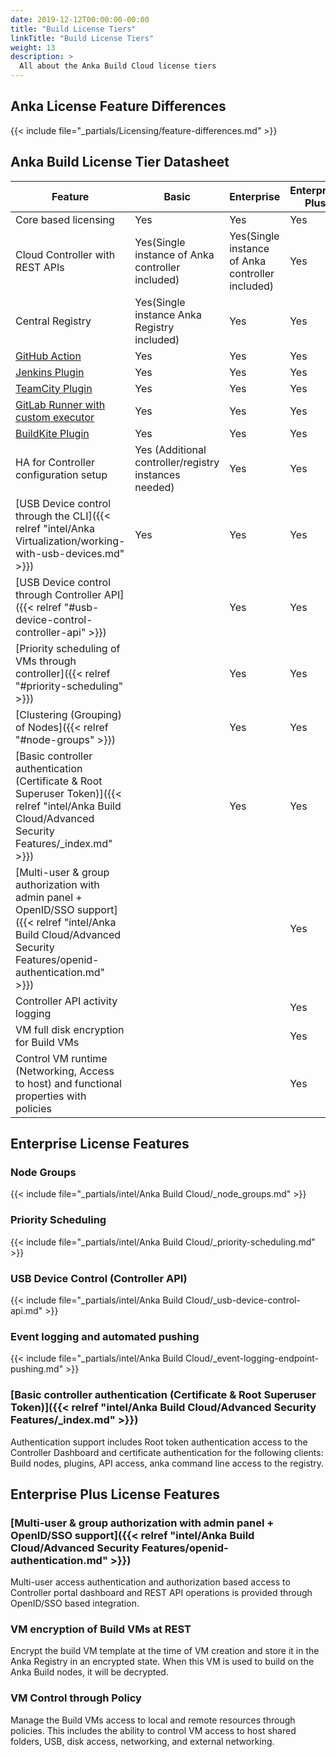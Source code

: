 ```yaml
---
date: 2019-12-12T00:00:00-00:00
title: "Build License Tiers"
linkTitle: "Build License Tiers"
weight: 13
description: >
  All about the Anka Build Cloud license tiers
---
```


## Anka License Feature Differences

{{< include file="_partials/Licensing/feature-differences.md" >}}

## Anka Build License Tier Datasheet

**Feature** | **Basic** | **Enterprise** | **Enterprise Plus**
--- | --- | --- |  ---
Core based licensing | Yes | Yes | Yes
Cloud Controller with REST APIs | Yes(Single instance of Anka controller included) | Yes(Single instance of Anka controller included) | Yes
Central Registry | Yes(Single instance Anka Registry included) | Yes | Yes
[GitHub Action](https://github.com/marketplace/actions/anka-vm-github-action) | Yes | Yes | Yes
[Jenkins Plugin](https://plugins.jenkins.io/anka-build/) | Yes | Yes | Yes
[TeamCity Plugin](https://plugins.jetbrains.com/plugin/10733-anka-build-cloud) | Yes | Yes | Yes
[GitLab Runner with custom executor](https://github.com/veertuinc/gitlab-runner) | Yes | Yes | Yes
[BuildKite Plugin](https://github.com/veertuinc/anka-buildkite-plugin) | Yes | Yes | Yes
HA for Controller configuration setup | Yes (Additional controller/registry instances needed) | Yes | Yes
[USB Device control through the CLI]({{< relref "intel/Anka Virtualization/working-with-usb-devices.md" >}}) |  Yes  | Yes | Yes
[USB Device control through Controller API]({{< relref "#usb-device-control-controller-api" >}}) |    | Yes | Yes
[Priority scheduling of VMs through controller]({{< relref "#priority-scheduling" >}}) |    | Yes | Yes
[Clustering (Grouping) of Nodes]({{< relref "#node-groups" >}}) |    | Yes | Yes 
[Basic controller authentication (Certificate & Root Superuser Token)]({{< relref "intel/Anka Build Cloud/Advanced Security Features/_index.md" >}}) |    | Yes | Yes
[Multi-user & group authorization with admin panel + OpenID/SSO support]({{< relref "intel/Anka Build Cloud/Advanced Security Features/openid-authentication.md" >}}) |    |    | Yes
Controller API activity logging |    |    | Yes
VM full disk encryption for Build VMs |    |    | Yes
Control VM runtime (Networking, Access to host) and functional properties with policies |    |    | Yes 

## Enterprise License Features

### Node Groups

{{< include file="_partials/intel/Anka Build Cloud/_node_groups.md" >}}

### Priority Scheduling

{{< include file="_partials/intel/Anka Build Cloud/_priority-scheduling.md" >}}

### USB Device Control (Controller API)

{{< include file="_partials/intel/Anka Build Cloud/_usb-device-control-api.md" >}}

### Event logging and automated pushing

{{< include file="_partials/intel/Anka Build Cloud/_event-logging-endpoint-pushing.md" >}}

### [Basic controller authentication (Certificate & Root Superuser Token)]({{< relref "intel/Anka Build Cloud/Advanced Security Features/_index.md" >}})

Authentication support includes Root token authentication access to the Controller Dashboard and certificate authentication for the following clients: Build nodes, plugins, API access, anka command line access to the registry.

## Enterprise Plus License Features

### [Multi-user & group authorization with admin panel + OpenID/SSO support]({{< relref "intel/Anka Build Cloud/Advanced Security Features/openid-authentication.md" >}})

Multi-user access authentication and authorization based access to Controller portal dashboard and REST API operations is provided through OpenID/SSO based integration.

### VM encryption of Build VMs at REST

Encrypt the build VM template at the time of VM creation and store it in the Anka Registry in an encrypted state. When this VM is used to build on the Anka Build nodes, it will be decrypted.

### VM Control through Policy

Manage the Build VMs access to local and remote resources through policies. This includes the ability to control VM access to host shared folders, USB, disk access, networking, and external networking.
